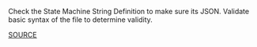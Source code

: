 Check the State Machine String Definition to make sure its JSON. Validate basic syntax of the file to determine validity.

[SOURCE](https://docs.aws.amazon.com/AWSCloudFormation/latest/UserGuide/aws-resource-stepfunctions-statemachine.html)